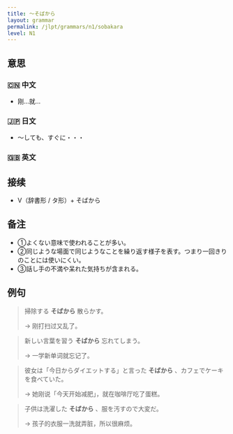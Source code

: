 ```yaml
---
title: 〜そばから
layout: grammar
permalink: /jlpt/grammars/n1/sobakara
level: N1
---
```


## 意思

### 🇨🇳 中文

- 刚…就…

### 🇯🇵 日文

- 〜しても、すぐに・・・

### 🇬🇧 英文


## 接续

- V（辞書形 / タ形）+ そばから

## 备注

- ①よくない意味で使われることが多い。
- ②同じような場面で同じようなことを繰り返す様子を表す。つまり一回きりのことには使いにくい。
- ③話し手の不満や呆れた気持ちが含まれる。

## 例句

> 掃除する **そばから** 散らかす。
>
> → 刚打扫过又乱了。

> 新しい言葉を習う **そばから** 忘れてしまう。
>
> → 一学新单词就忘记了。

> 彼女は「今日からダイエットする」と言った **そばから** 、カフェでケーキを食べていた。
>
> → 她刚说「今天开始减肥」，就在咖啡厅吃了蛋糕。

> 子供は洗濯した **そばから** 、服を汚すので大変だ。
>
> → 孩子的衣服一洗就弄脏，所以很麻烦。

